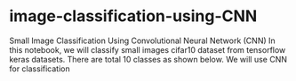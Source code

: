 # image-classification-using-CNN
Small Image Classification Using Convolutional Neural Network (CNN) In this notebook, we will classify small images cifar10 dataset from tensorflow keras datasets. There are total 10 classes as shown below. We will use CNN for classification
